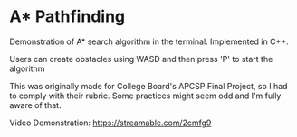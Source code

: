 # A* Pathfinding
Demonstration of A* search algorithm in the terminal.
Implemented in C++.

Users can create obstacles using WASD and then press 'P' to start the algorithm

This was originally made for College Board's APCSP Final Project, so I had to comply with their rubric. Some practices might seem odd and I'm fully aware of that. 

Video Demonstration: https://streamable.com/2cmfg9
